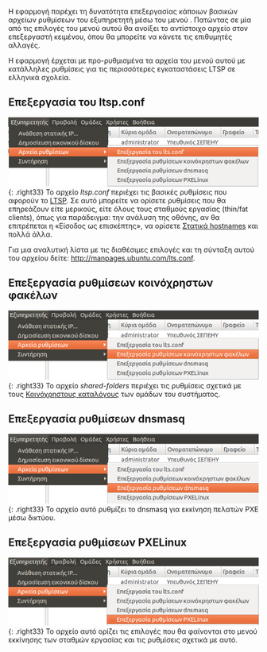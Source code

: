 Η εφαρμογή  παρέχει τη δυνατότητα επεξεργασίας κάποιων βασικών αρχείων
ρυθμίσεων του εξυπηρετητή μέσω του μενού . Πατώντας σε μία από τις
επιλογές του μενού αυτού θα ανοίξει το αντίστοιχο αρχείο στον
επεξεργαστή κειμένου, όπου θα μπορείτε να κάνετε τις επιθυμητές
αλλαγές.

Η εφαρμογή έρχεται με προ-ρυθμισμένα τα αρχεία του μενού αυτού με
κατάλληλες ρυθμίσεις για τις περισσότερες εγκαταστάσεις LTSP σε
ελληνικά σχολεία.

## Επεξεργασία του ltsp.conf

![Schscripts_ltsconf.png](Schscripts_ltsconf.png){: .right33} Το αρχείο *ltsp.conf*
περιέχει τις βασικές ρυθμίσεις που αφορούν το
[LTSP](../LTSP/index.md). Σε αυτό μπορείτε να ορίσετε ρυθμίσεις που
θα επηρεάζουν είτε μερικούς, είτε όλους τους σταθμούς εργασίας (thin/fat
clients), όπως για παράδειγμα: την ανάλυση της οθόνης, αν θα επιτρέπεται
η «Είσοδος ως επισκέπτης», να ορίσετε [Στατικά
hostnames](../LTSP/Προχωρημένα/Στατικά_hostnames.md) και
πολλά άλλα.

Για μια αναλυτική λίστα με τις διαθέσιμες επιλογές και τη σύνταξη αυτού
του αρχείου δείτε: <http://manpages.ubuntu.com/lts.conf>.

## Επεξεργασία ρυθμίσεων κοινόχρηστων φακέλων

![Schscripts_sharedfolders.png](Schscripts_sharedfolders.png){: .right33} Το αρχείο
*shared-folders* περιέχει τις ρυθμίσεις σχετικά με τους [Κοινόχρηστους
καταλόγους](Κοινόχρηστοι_κατάλογοι.md) των
ομάδων του συστήματος.





## Επεξεργασία ρυθμίσεων dnsmasq

![Schscripts_dnsmasq.png](Schscripts_dnsmasq.png){: .right33} Το αρχείο αυτό
ρυθμίζει το dnsmasq για εκκίνηση πελατών PXE μέσω δικτύου.





## Επεξεργασία ρυθμίσεων PXELinux

![Schscripts_pxelinux.png](Schscripts_pxelinux.png){: .right33} Το αρχείο αυτό
ορίζει τις επιλογές που θα φαίνονται στο μενού εκκίνησης των
σταθμών εργασίας και τις ρυθμίσεις σχετικά με αυτό.
